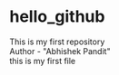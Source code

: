 # hello_github
This is my first repository
<br>
Author - "Abhishek Pandit"
<br>
this is my first file
